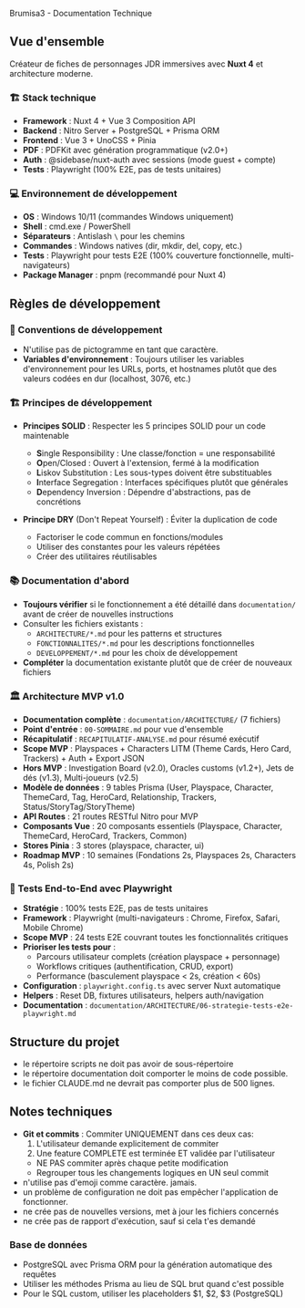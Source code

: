 Brumisa3 - Documentation Technique

## Vue d'ensemble

Créateur de fiches de personnages JDR immersives avec **Nuxt 4** et architecture moderne.

### 🏗️ Stack technique
- **Framework** : Nuxt 4 + Vue 3 Composition API
- **Backend** : Nitro Server + PostgreSQL + Prisma ORM
- **Frontend** : Vue 3 + UnoCSS + Pinia
- **PDF** : PDFKit avec génération programmatique (v2.0+)
- **Auth** : @sidebase/nuxt-auth avec sessions (mode guest + compte)
- **Tests** : Playwright (100% E2E, pas de tests unitaires)

### 💻 Environnement de développement
- **OS** : Windows 10/11 (commandes Windows uniquement)
- **Shell** : cmd.exe / PowerShell
- **Séparateurs** : Antislash `\` pour les chemins
- **Commandes** : Windows natives (dir, mkdir, del, copy, etc.)
- **Tests** : Playwright pour tests E2E (100% couverture fonctionnelle, multi-navigateurs)
- **Package Manager** : pnpm (recommandé pour Nuxt 4)

## Règles de développement

### 📝 Conventions de développement
- N'utilise pas de pictogramme en tant que caractère.
- **Variables d'environnement** : Toujours utiliser les variables d'environnement pour les URLs, ports, et hostnames plutôt que des valeurs codées en dur (localhost, 3076, etc.)

### 🏗️ Principes de développement
- **Principes SOLID** : Respecter les 5 principes SOLID pour un code maintenable
  - **S**ingle Responsibility : Une classe/fonction = une responsabilité
  - **O**pen/Closed : Ouvert à l'extension, fermé à la modification
  - **L**iskov Substitution : Les sous-types doivent être substituables
  - **I**nterface Segregation : Interfaces spécifiques plutôt que générales
  - **D**ependency Inversion : Dépendre d'abstractions, pas de concrétions

- **Principe DRY** (Don't Repeat Yourself) : Éviter la duplication de code
  - Factoriser le code commun en fonctions/modules
  - Utiliser des constantes pour les valeurs répétées
  - Créer des utilitaires réutilisables

### 📚 Documentation d'abord
- **Toujours vérifier** si le fonctionnement a été détaillé dans `documentation/` avant de créer de nouvelles instructions
- Consulter les fichiers existants :
  - `ARCHITECTURE/*.md` pour les patterns et structures
  - `FONCTIONNALITES/*.md` pour les descriptions fonctionnelles
  - `DEVELOPPEMENT/*.md` pour les choix de développement
- **Compléter** la documentation existante plutôt que de créer de nouveaux fichiers

### 🏛️ Architecture MVP v1.0
- **Documentation complète** : `documentation/ARCHITECTURE/` (7 fichiers)
- **Point d'entrée** : `00-SOMMAIRE.md` pour vue d'ensemble
- **Récapitulatif** : `RECAPITULATIF-ANALYSE.md` pour résumé exécutif
- **Scope MVP** : Playspaces + Characters LITM (Theme Cards, Hero Card, Trackers) + Auth + Export JSON
- **Hors MVP** : Investigation Board (v2.0), Oracles customs (v1.2+), Jets de dés (v1.3), Multi-joueurs (v2.5)
- **Modèle de données** : 9 tables Prisma (User, Playspace, Character, ThemeCard, Tag, HeroCard, Relationship, Trackers, Status/StoryTag/StoryTheme)
- **API Routes** : 21 routes RESTful Nitro pour MVP
- **Composants Vue** : 20 composants essentiels (Playspace, Character, ThemeCard, HeroCard, Trackers, Common)
- **Stores Pinia** : 3 stores (playspace, character, ui)
- **Roadmap MVP** : 10 semaines (Fondations 2s, Playspaces 2s, Characters 4s, Polish 2s)

### 🧪 Tests End-to-End avec Playwright
- **Stratégie** : 100% tests E2E, pas de tests unitaires
- **Framework** : Playwright (multi-navigateurs : Chrome, Firefox, Safari, Mobile Chrome)
- **Scope MVP** : 24 tests E2E couvrant toutes les fonctionnalités critiques
- **Prioriser les tests pour** :
  - Parcours utilisateur complets (création playspace + personnage)
  - Workflows critiques (authentification, CRUD, export)
  - Performance (basculement playspace < 2s, création < 60s)
- **Configuration** : `playwright.config.ts` avec server Nuxt automatique
- **Helpers** : Reset DB, fixtures utilisateurs, helpers auth/navigation
- **Documentation** : `documentation/ARCHITECTURE/06-strategie-tests-e2e-playwright.md`

## Structure du projet
- le répertoire scripts ne doit pas avoir de sous-répertoire
- le répertoire documentation doit comporter le moins de code possible. 
- le fichier CLAUDE.md ne devrait pas comporter plus de 500 lignes. 

## Notes techniques
- **Git et commits** : Commiter UNIQUEMENT dans ces deux cas:
  1. L'utilisateur demande explicitement de commiter
  2. Une feature COMPLETE est terminée ET validée par l'utilisateur
  - NE PAS commiter après chaque petite modification
  - Regrouper tous les changements logiques en UN seul commit
-  n'utilise pas d'emoji comme caractère. jamais.
- un problème de configuration ne doit pas empêcher l'application de fonctionner.
- ne crée pas de nouvelles versions, met à jour les fichiers concernés
- ne crée pas de rapport d'exécution, sauf si cela t'es demandé

### Base de données
- PostgreSQL avec Prisma ORM pour la génération automatique des requêtes
- Utiliser les méthodes Prisma au lieu de SQL brut quand c'est possible
- Pour le SQL custom, utiliser les placeholders $1, $2, $3 (PostgreSQL)